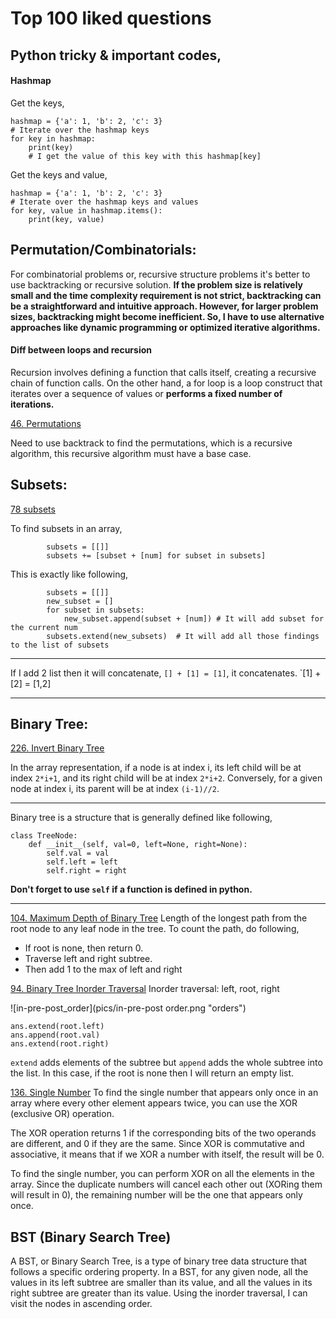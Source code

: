# Top 100 liked questions

## Python tricky & important codes,

#### Hashmap
Get the keys,
```
hashmap = {'a': 1, 'b': 2, 'c': 3}
# Iterate over the hashmap keys
for key in hashmap:
    print(key)
    # I get the value of this key with this hashmap[key]
```
Get the keys and value,
```
hashmap = {'a': 1, 'b': 2, 'c': 3}
# Iterate over the hashmap keys and values
for key, value in hashmap.items():
    print(key, value)
```


## Permutation/Combinatorials:
For combinatorial problems or, recursive structure problems it's better to use backtracking or recursive solution. 
**If the problem size is relatively small and the time complexity requirement is not strict, backtracking can be a straightforward and intuitive approach. However, for larger problem sizes, backtracking might become inefficient. So, I have to use alternative approaches like dynamic programming or optimized iterative algorithms.**

#### Diff between loops and recursion
Recursion involves defining a function that calls itself, creating a recursive chain of function calls. 
On the other hand, a for loop is a loop construct that iterates over a sequence of values or **performs a fixed number of iterations.**


[46. Permutations](https://leetcode.com/problems/permutations/description/)

Need to use backtrack to find the permutations, which is a recursive algorithm, this recursive algorithm must have a base case. 

## Subsets:
[78 subsets](https://leetcode.com/problems/subsets/)

To find subsets in an array,
```
		subsets = [[]]
		subsets += [subset + [num] for subset in subsets]
```
This is exactly like following,
```
		subsets = [[]]
		new_subset = []
		for subset in subsets:
			new_subset.append(subset + [num]) # It will add subset for the current num
		subsets.extend(new_subsets)  # It will add all those findings to the list of subsets 
```
***
If I add 2 list then it will concatenate,
	`[] + [1] = [1]`, it concatenates.
	`[1] + [2] = [1,2]
***


## Binary Tree: 
[226. Invert Binary Tree](https://leetcode.com/problems/invert-binary-tree/)

In the array representation, if a node is at index i, 
	its left child will be at index `2*i+1`, and 
	its right child will be at index `2*i+2`. 
	Conversely, for a given node at index i, its parent will be at index `(i-1)//2`.

---
Binary tree is a structure that is generally defined like following,
```
class TreeNode:
    def __init__(self, val=0, left=None, right=None):
        self.val = val
        self.left = left
        self.right = right
```
**Don't forget to use `self` if a function is defined in python.**

---

[104. Maximum Depth of Binary Tree](https://leetcode.com/problems/maximum-depth-of-binary-tree/)
Length of the longest path from the root node to any leaf node in the tree. 
To count the path, do following,
* If root is none, then return 0. 
* Traverse left and right subtree.
* Then add 1 to the max of left and right

[94. Binary Tree Inorder Traversal](https://leetcode.com/problems/binary-tree-inorder-traversal/description/)
Inorder traversal: left, root, right

![in-pre-post_order](pics/in-pre-post order.png "orders")

```
ans.extend(root.left)
ans.append(root.val)
ans.extend(root.right)
```
`extend` adds elements of the subtree but `append` adds the whole subtree into the list. In this case, if the root is none then I will return an empty list. 


[136. Single Number](https://leetcode.com/problems/single-number/description/)
To find the single number that appears only once in an array where every other element appears twice, you can use the XOR (exclusive OR) operation.

The XOR operation returns 1 if the corresponding bits of the two operands are different, and 0 if they are the same. Since XOR is commutative and associative, it means that if we XOR a number with itself, the result will be 0.

To find the single number, you can perform XOR on all the elements in the array. Since the duplicate numbers will cancel each other out (XORing them will result in 0), the remaining number will be the one that appears only once.


## BST (Binary Search Tree)
A BST, or Binary Search Tree, is a type of binary tree data structure that follows a specific ordering property. In a BST, for any given node, all the values in its left subtree are smaller than its value, and all the values in its right subtree are greater than its value.
Using the inorder traversal, I can visit the nodes in ascending order.

